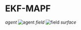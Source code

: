 # EKF-MAPF
*agent*
![agent](https://github.com/beixuan-zys/EKF-MAPF/assets/54428021/efa2f3b6-abab-41f0-8867-43709e606a47)
*field*
![field](https://github.com/beixuan-zys/EKF-MAPF/assets/54428021/fb6c7a67-68e2-43d4-ba51-d24c702525d0)
*surface*

